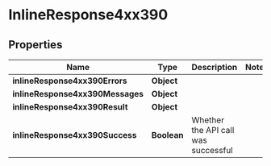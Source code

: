 # InlineResponse4xx390

## Properties
Name | Type | Description | Notes
------------ | ------------- | ------------- | -------------
**inlineResponse4xx390Errors** | **Object** |  | 
**inlineResponse4xx390Messages** | **Object** |  | 
**inlineResponse4xx390Result** | **Object** |  | 
**inlineResponse4xx390Success** | **Boolean** | Whether the API call was successful | 
